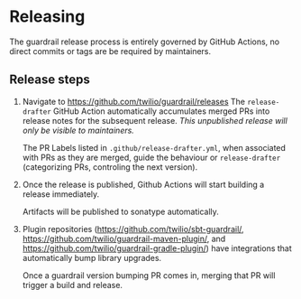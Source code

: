 # Releasing

The guardrail release process is entirely governed by GitHub Actions, no direct commits or tags are be required by maintainers.

## Release steps

1. Navigate to https://github.com/twilio/guardrail/releases
   The `release-drafter` GitHub Action automatically accumulates merged PRs into release notes for the subsequent release. *This unpublished release will only be visible to maintainers.*
   
   The PR Labels listed in `.github/release-drafter.yml`, when associated with PRs as they are merged, guide the behaviour or `release-drafter` (categorizing PRs, controling the next version).

2. Once the release is published, Github Actions will start building a release immediately.
   
   Artifacts will be published to sonatype automatically.

3. Plugin repositories (https://github.com/twilio/sbt-guardrail/, https://github.com/twilio/guardrail-maven-plugin/, and https://github.com/twilio/guardrail-gradle-plugin/) have integrations
   that automatically bump library upgrades.
   
   Once a guardrail version bumping PR comes in, merging that PR will trigger a build and release.
